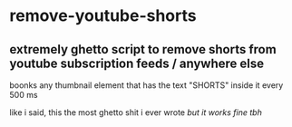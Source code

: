 # remove-youtube-shorts

extremely ghetto script to remove shorts from youtube subscription feeds / anywhere else
---

boonks any thumbnail element that has the text "SHORTS" inside it every 500 ms <br>

like i said, this the most ghetto shit i ever wrote *but it works fine tbh*
